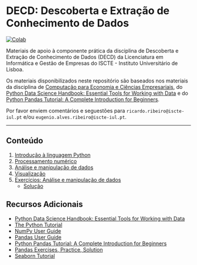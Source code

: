 # DECD: Descoberta e Extração de Conhecimento de Dados
[![Colab](https://colab.research.google.com/assets/colab-badge.svg)](https://colab.research.google.com/github/TheAwesomeGe/DECD/blob/main/index.ipynb)

Materiais de apoio à componente prática da disciplina de Descoberta e Extração de Conhecimento de Dados (DECD) da Licenciatura em Informática e Gestão de Empresas do ISCTE - Instituto Universitário de Lisboa.

Os materiais disponibilizados neste repositório são baseados nos materiais da disciplina de [Computação para Economia e Ciências Empresariais](https://github.com/fmmb/CEB), do [Python Data Science Handbook: Essential Tools for Working with Data](https://jakevdp.github.io/PythonDataScienceHandbook/) e do [Python Pandas Tutorial: A Complete Introduction for Beginners](https://www.learndatasci.com/tutorials/python-pandas-tutorial-complete-introduction-for-beginners/).

Por favor enviem comentários e seguestões para `ricardo.ribeiro@iscte-iul.pt` e/ou `eugenio.alves.ribeiro@iscte-iul.pt`.

----

## Conteúdo

1. [Introdução à linguagem Python](./notebooks/01-python.ipynb)
2. [Processamento numérico](./notebooks/02-numpy.ipynb)
3. [Análise e manipulação de dados](./notebooks/03-pandas.ipynb)
4. [Visualização](./notebooks/04-visualization.ipynb)
5. [Exercícios: Análise e manipulação de dados](./notebooks/05-exercises.ipynb)
    - [Solução](./notebooks/05-exercises-solution.ipynb)

## Recursos Adicionais

- [Python Data Science Handbook: Essential Tools for Working with Data](https://jakevdp.github.io/PythonDataScienceHandbook/)
- [The Python Tutorial](https://docs.python.org/3/tutorial/index.html)
- [NumPy User Guide](https://numpy.org/doc/stable/user/index.html)
- [Pandas User Guide](https://pandas.pydata.org/docs/user_guide/index.html)
- [Python Pandas Tutorial: A Complete Introduction for Beginners](https://www.learndatasci.com/tutorials/python-pandas-tutorial-complete-introduction-for-beginners/)
- [Pandas Exercises, Practice, Solution](https://www.w3resource.com/python-exercises/pandas/index.php)
- [Seaborn Tutorial](https://seaborn.pydata.org/tutorial.html)

